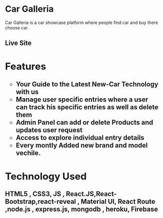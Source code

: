 <h1>Car Galleria</h1>

Car Galleria is a car showcase platform where people find  car and buy there choose car.



<h2>Live Site<h/2> 

<!-- <a href="https://car-galleria.web.app/">Click here</a> -->

<h2>Features</h2>
    <ul type='circle'>
        <li>Your Guide to the Latest New-Car Technology with us</li>
        <li>Manage user specific entries where a user can track his specific entries as well as delete them</li>
        <li>Admin Panel can add or delete Products and updates user request</li>
        <li>Access to explore individual entry details</li>
        <li>Every montly Added new brand and model vechile.</li>
    </ul>

<h2>Technology Used</h2>
  HTML5 , CSS3, JS , React.JS,React-Bootstrap,react-reveal , Material UI, React Route ,node.js , express.js, mongodb , heroku, Firebase

